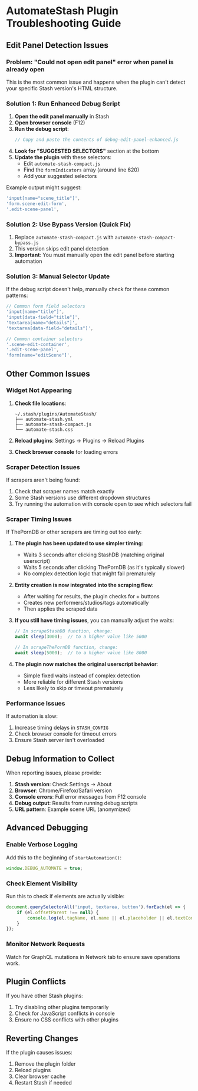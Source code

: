 # AutomateStash Plugin Troubleshooting Guide

## Edit Panel Detection Issues

### Problem: "Could not open edit panel" error when panel is already open

This is the most common issue and happens when the plugin can't detect your specific Stash version's HTML structure.

### Solution 1: Run Enhanced Debug Script

1. **Open the edit panel manually** in Stash
2. **Open browser console** (F12)
3. **Run the debug script**:
   ```javascript
   // Copy and paste the contents of debug-edit-panel-enhanced.js
   ```
4. **Look for "SUGGESTED SELECTORS"** section at the bottom
5. **Update the plugin** with these selectors:
   - Edit `automate-stash-compact.js`
   - Find the `formIndicators` array (around line 620)
   - Add your suggested selectors

Example output might suggest:
```javascript
'input[name="scene_title"]',
'form.scene-edit-form',
'.edit-scene-panel',
```

### Solution 2: Use Bypass Version (Quick Fix)

1. Replace `automate-stash-compact.js` with `automate-stash-compact-bypass.js`
2. This version skips edit panel detection
3. **Important**: You must manually open the edit panel before starting automation

### Solution 3: Manual Selector Update

If the debug script doesn't help, manually check for these common patterns:

```javascript
// Common form field selectors
'input[name="title"]',
'input[data-field="title"]',
'textarea[name="details"]',
'textarea[data-field="details"]',

// Common container selectors
'.scene-edit-container',
'.edit-scene-panel',
'form[name="editScene"]',
```

## Other Common Issues

### Widget Not Appearing

1. **Check file locations**:
   ```
   ~/.stash/plugins/AutomateStash/
   ├── automate-stash.yml
   ├── automate-stash-compact.js
   └── automate-stash.css
   ```

2. **Reload plugins**: Settings → Plugins → Reload Plugins

3. **Check browser console** for loading errors

### Scraper Detection Issues

If scrapers aren't being found:

1. Check that scraper names match exactly
2. Some Stash versions use different dropdown structures
3. Try running the automation with console open to see which selectors fail

### Scraper Timing Issues

If ThePornDB or other scrapers are timing out too early:

1. **The plugin has been updated to use simpler timing**:
   - Waits 3 seconds after clicking StashDB (matching original userscript)
   - Waits 5 seconds after clicking ThePornDB (as it's typically slower)
   - No complex detection logic that might fail prematurely

2. **Entity creation is now integrated into the scraping flow**:
   - After waiting for results, the plugin checks for + buttons
   - Creates new performers/studios/tags automatically
   - Then applies the scraped data

3. **If you still have timing issues**, you can manually adjust the waits:
   ```javascript
   // In scrapeStashDB function, change:
   await sleep(3000);  // to a higher value like 5000
   
   // In scrapeThePornDB function, change:
   await sleep(5000);  // to a higher value like 8000
   ```

4. **The plugin now matches the original userscript behavior**:
   - Simple fixed waits instead of complex detection
   - More reliable for different Stash versions
   - Less likely to skip or timeout prematurely

### Performance Issues

If automation is slow:

1. Increase timing delays in `STASH_CONFIG`
2. Check browser console for timeout errors
3. Ensure Stash server isn't overloaded

## Debug Information to Collect

When reporting issues, please provide:

1. **Stash version**: Check Settings → About
2. **Browser**: Chrome/Firefox/Safari version
3. **Console errors**: Full error messages from F12 console
4. **Debug output**: Results from running debug scripts
5. **URL pattern**: Example scene URL (anonymized)

## Advanced Debugging

### Enable Verbose Logging

Add this to the beginning of `startAutomation()`:
```javascript
window.DEBUG_AUTOMATE = true;
```

### Check Element Visibility

Run this to check if elements are actually visible:
```javascript
document.querySelectorAll('input, textarea, button').forEach(el => {
    if (el.offsetParent !== null) {
        console.log(el.tagName, el.name || el.placeholder || el.textContent);
    }
});
```

### Monitor Network Requests

Watch for GraphQL mutations in Network tab to ensure save operations work.

## Plugin Conflicts

If you have other Stash plugins:

1. Try disabling other plugins temporarily
2. Check for JavaScript conflicts in console
3. Ensure no CSS conflicts with other plugins

## Reverting Changes

If the plugin causes issues:

1. Remove the plugin folder
2. Reload plugins
3. Clear browser cache
4. Restart Stash if needed